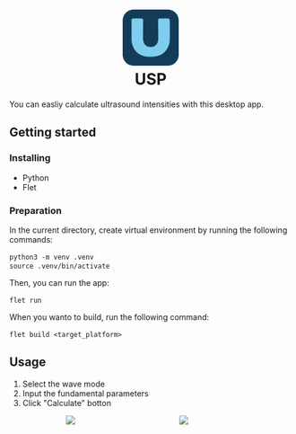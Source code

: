 <h1 align=center>
    <a href="https://github.com/ryo-furukawa-1122/USP">
        <img src="./usp/assets/icon.png" width=100px>
    </a>
    <br>
    USP
</h1>

You can easliy calculate ultrasound intensities with this desktop app. 
## Getting started
### Installing
- Python
- Flet
### Preparation
In the current directory, create virtual environment by running the following commands:
```
python3 -m venv .venv
source .venv/bin/activate
```
Then, you can run the app:
```
flet run
```
When you wanto to build, run the following command:
```
flet build <target_platform>
```
## Usage
1. Select the wave mode
2. Input the fundamental parameters
3. Click "Calculate" botton

<div style="display: flex; flex-direction: row; justify-content: space-evenly">
    <img src="./usp/assets/uspScreen1.png" width=100px>
    <img src="./usp/assets/uspScreen2.png" width=100px>
</div>